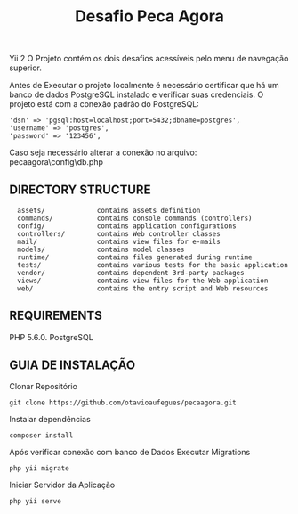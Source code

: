 <p align="center">
    <h1 align="center">Desafio Peca Agora</h1>
    <br>
</p>

Yii 2
O Projeto contém os dois desafios acessíveis pelo menu de navegação superior.

Antes de Executar o projeto localmente é necessário certificar que há um banco de dados PostgreSQL instalado e verificar suas credenciais. O projeto está com a conexão padrão do PostgreSQL:

    
    'dsn' => 'pgsql:host=localhost;port=5432;dbname=postgres',
    'username' => 'postgres',
    'password' => '123456',
    

Caso seja necessário alterar a conexão no arquivo:
    pecaagora\config\db.php



DIRECTORY STRUCTURE
-------------------

      assets/             contains assets definition
      commands/           contains console commands (controllers)
      config/             contains application configurations
      controllers/        contains Web controller classes
      mail/               contains view files for e-mails
      models/             contains model classes
      runtime/            contains files generated during runtime
      tests/              contains various tests for the basic application
      vendor/             contains dependent 3rd-party packages
      views/              contains view files for the Web application
      web/                contains the entry script and Web resources



REQUIREMENTS
------------
PHP 5.6.0.
PostgreSQL 


GUIA DE INSTALAÇÃO
------------

Clonar Repositório
~~~
git clone https://github.com/otavioaufegues/pecaagora.git
~~~

Instalar dependências 
~~~
composer install
~~~

Após verificar conexão com banco de Dados
Executar Migrations
~~~
php yii migrate
~~~

Iniciar Servidor da Aplicação
~~~
php yii serve
~~~
